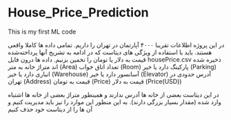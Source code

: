 # House_Price_Prediction
This is my first ML code 

در این پروژه اطلاعات تقریبا ۴۰۰۰ آپارتمان در تهران را داریم. تمامی داده ها کاملا واقعی هستند. باید با استفاده از ویژگی های دیتاست که در ادامه به تشریح آنها
پرداخته‌شده قیمت به دلار یا تومان را تخمین بزنیم. داده ها درون فایل
housePrice.csv
ذخیره شده اند
متراژ خانه به متر (Area)
تعداد اتاق خواب (Room)
پارکینگ دارد یا خیر (Parking)
انباری دارد یا خیر (Warehouse)
آسانسور دارد یا خیر (Elevator)
آدرس حدودی در تهران (Address)
قیمت به تومان (Price)
قیمت به دلار (Price(USD))

در این دیتاست بعضی از خانه ها آدرس ندارند و همینطور متراژ بعضی از خانه ها اشتباه وارد شده (مقدار بسیار بزرگی دارند). به این منظور این موارد را نیز باید مدیریت کنیم و آن ها را از دیتاست خود حذف کنیم
